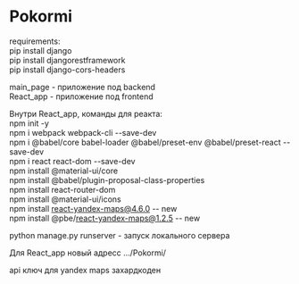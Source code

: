 # Pokormi

requirements:<br/>
pip install django <br/>
pip install djangorestframework <br/>
pip install django-cors-headers <br/>

main_page - приложение под backend <br/>
React_app - приложение под frontend

Внутри React_app, команды для реакта: <br/>
npm init -y <br/>
npm i webpack webpack-cli --save-dev <br/>
npm i @babel/core babel-loader @babel/preset-env @babel/preset-react --save-dev <br/>
npm i react react-dom --save-dev <br/>
npm install @material-ui/core <br/>
npm install @babel/plugin-proposal-class-properties <br/>
npm install react-router-dom <br/> 
npm install @material-ui/icons <br/>
npm install react-yandex-maps@4.6.0   -- new<br/>
npm install @pbe/react-yandex-maps@1.2.5   -- new<br/>

python manage.py runserver - запуск локального сервера

Для React_app новый адресс  .../Pokormi/ <br/>

api ключ для yandex maps захардкоден 
